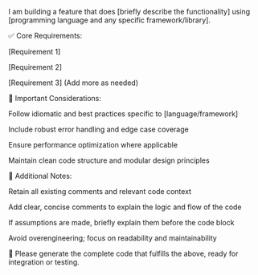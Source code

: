 I am building a feature that does [briefly describe the functionality] using [programming language and any specific framework/library].

✅ Core Requirements:

[Requirement 1]

[Requirement 2]

[Requirement 3]
(Add more as needed)

🎯 Important Considerations:

Follow idiomatic and best practices specific to [language/framework]

Include robust error handling and edge case coverage

Ensure performance optimization where applicable

Maintain clean code structure and modular design principles

🧠 Additional Notes:

Retain all existing comments and relevant code context

Add clear, concise comments to explain the logic and flow of the code

If assumptions are made, briefly explain them before the code block

Avoid overengineering; focus on readability and maintainability

🚀 Please generate the complete code that fulfills the above, ready for integration or testing.
